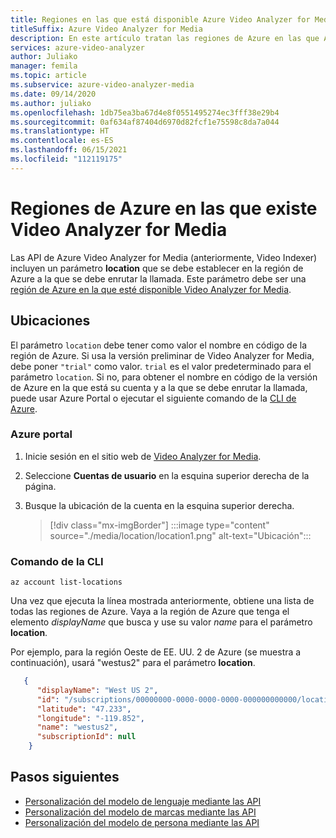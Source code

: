 ```yaml
---
title: Regiones en las que está disponible Azure Video Analyzer for Media (anteriormente, Video Indexer)
titleSuffix: Azure Video Analyzer for Media
description: En este artículo tratan las regiones de Azure en las que Azure Video Analyzer for Media (anteriormente, Video Indexer) está disponible.
services: azure-video-analyzer
author: Juliako
manager: femila
ms.topic: article
ms.subservice: azure-video-analyzer-media
ms.date: 09/14/2020
ms.author: juliako
ms.openlocfilehash: 1db75ea3ba67d4e8f0551495274ec3fff38e29b4
ms.sourcegitcommit: 0af634af87404d6970d82fcf1e75598c8da7a044
ms.translationtype: HT
ms.contentlocale: es-ES
ms.lasthandoff: 06/15/2021
ms.locfileid: "112119175"
---
```

# <a name="azure-regions-in-which-video-analyzer-for-media-exists"></a>Regiones de Azure en las que existe Video Analyzer for Media

Las API de Azure Video Analyzer for Media (anteriormente, Video Indexer) incluyen un parámetro **location** que se debe establecer en la región de Azure a la que se debe enrutar la llamada. Este parámetro debe ser una [región de Azure en la que esté disponible Video Analyzer for Media](https://azure.microsoft.com/global-infrastructure/services/?products=cognitive-services&regions=all).

## <a name="locations"></a>Ubicaciones

El parámetro `location` debe tener como valor el nombre en código de la región de Azure. Si usa la versión preliminar de Video Analyzer for Media, debe poner `"trial"` como valor. `trial` es el valor predeterminado para el parámetro `location`. Si no, para obtener el nombre en código de la versión de Azure en la que está su cuenta y a la que se debe enrutar la llamada, puede usar Azure Portal o ejecutar el siguiente comando de la [CLI de Azure](/cli/azure).

### <a name="azure-portal"></a>Azure portal

1. Inicie sesión en el sitio web de [Video Analyzer for Media](https://www.videoindexer.ai/).
1. Seleccione **Cuentas de usuario** en la esquina superior derecha de la página.
1. Busque la ubicación de la cuenta en la esquina superior derecha.  

    > [!div class="mx-imgBorder"]
    > :::image type="content" source="./media/location/location1.png" alt-text="Ubicación":::
    
###  <a name="cli-command"></a>Comando de la CLI

```azurecli-interactive
az account list-locations
```

Una vez que ejecuta la línea mostrada anteriormente, obtiene una lista de todas las regiones de Azure. Vaya a la región de Azure que tenga el elemento *displayName* que busca y use su valor *name* para el parámetro **location**.

Por ejemplo, para la región Oeste de EE. UU. 2 de Azure (se muestra a continuación), usará "westus2" para el parámetro **location**.

```json
   {
      "displayName": "West US 2",
      "id": "/subscriptions/00000000-0000-0000-0000-000000000000/locations/westus2",
      "latitude": "47.233",
      "longitude": "-119.852",
      "name": "westus2",
      "subscriptionId": null
    }
```

## <a name="next-steps"></a>Pasos siguientes

- [Personalización del modelo de lenguaje mediante las API](customize-language-model-with-api.md)
- [Personalización del modelo de marcas mediante las API](customize-brands-model-with-api.md)
- [Personalización del modelo de persona mediante las API](customize-person-model-with-api.md)
